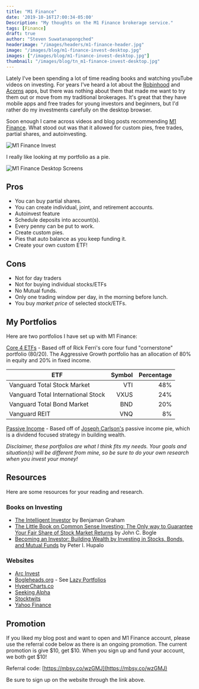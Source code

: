 ```yaml
---
title: "M1 Finance"
date: '2019-10-16T17:00:34-05:00'
Description: "My thoughts on the M1 Finance brokerage service."
tags: [Finance]
draft: true
author: "Steven Suwatanapongched"
headerimage: "/images/headers/m1-finance-header.jpg"
image: "/images/blog/m1-finance-invest-desktop.jpg"
images: ["/images/blog/m1-finance-invest-desktop.jpg"]
thumbnail: "/images/blog/tn_m1-finance-invest-desktop.jpg"
---
```


Lately I've been spending a lot of time reading books and watching youTube videos on investing. For years I've heard a lot about the [Robinhood](https://robinhood.com/) and [Acorns](https://www.acorns.com/) apps, but there was nothing about them that made me want to try them out or move from my traditional brokerages. It's great that they have mobile apps and free trades for young investors and beginners, but I'd rather do my investments carefully on the desktop browser.

Soon enough I came across videos and blog posts recommending [M1 Finance](https://mbsy.co/wzGMJ). What stood out was that it allowed for custom pies, free trades, partial shares, and autoinvesting.

![M1 Finance Invest](/images/blog/m1-finance-invest-mobile.jpg)

I really like looking at my portfolio as a pie.

![M1 Finance Desktop Screens](/images/blog/m1-finance-desktop-screens.jpg)

## Pros
* You can buy partial shares.
* You can create individual, joint, and retirement accounts.
* Autoinvest feature
* Schedule deposits into account(s).
* Every penny can be put to work.
* Create custom pies.
* Pies that auto balance as you keep funding it.
* Create your own custom ETF!

## Cons
* Not for day traders
* Not for buying individual stocks/ETFs
* No Mutual funds.
* Only one trading window per day, in the morning before lunch.
* You buy *market price* of selected stock/ETFs.

## My Portfolios

Here are two portfolios I have set up with M1 Finance:

[Core 4 ETFs](https://m1.finance/a9qiZN9wE) - Based off of Rick Ferri's core four fund "cornerstone" portfolio (80/20). The Aggressive Growth portfolio has an allocation of 80% in equity and 20% in fixed income.

| ETF   | Symbol   | Percentage   |
|---  |---: |---:|
|Vanguard Total Stock Market   |VTI   |48%   |
|Vanguard Total International Stock   |VXUS   |24%   |
|Vanguard Total Bond Market   |BND   |20%   |
|Vanguard REIT   |VNQ   |8%   |

[Passive Income](https://m1.finance/rnRO6nTW7) - Based off of [Joseph Carlson's](https://www.youtube.com/channel/UCbta0n8i6Rljh0obO7HzG9A) passive income pie, which is a dividend focused strategy in building wealth.

*Disclaimer, these portfolios are what I think fits my needs. Your goals and situation(s) will be different from mine, so be sure to do your own research when you invest your  money!*

## Resources

Here are some resources for your reading and research.

### Books on Investing

* [The Intelligent Investor](https://amzn.to/2mDkFzi) by Benjaman Graham
* [The Little Book on Common Sense Investing: The Only way to Guarantee Your Fair Share of Stock Market Returns](https://amzn.to/2nstOuC) by John C. Bogle
* [Becoming an Investor: Building Wealth by Investing in Stocks, Bonds, and Mutual Funds](https://amzn.to/2mGyLjg) by Peter I. Hupalo

### Websites

* [Arc Invest](https://ark-invest.com/)
* [Bogleheads.org](https://www.bogleheads.org/) - See [Lazy Portfolios](https://www.bogleheads.org/wiki/Lazy_portfolios)
* [HyperCharts.co](https://hypercharts.co/)
* [Seeking Alpha](https://seekingalpha.com/)
* [Stocktwits](https://stocktwits.com/)
* [Yahoo Finance](https://finance.yahoo.com/)

## Promotion

If you liked my blog post and want to open and M1 Finance account, please use the referral code below as there is an ongoing promotion. The current promotion is give $10, get $10. When you sign up and fund your account, we both get $10!

Referral code: [https://mbsy.co/wzGMJ](https://mbsy.co/wzGMJ)

Be sure to sign up on the website through the link above.

